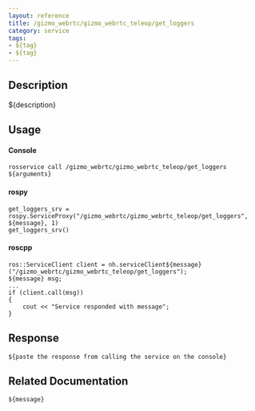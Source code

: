 ```yaml
---
layout: reference
title: /gizmo_webrtc/gizmo_webrtc_teleop/get_loggers
category: service
tags: 
- ${tag} 
- ${tag}
---
```


## Description
${description}

## Usage
#### Console
```
rosservice call /gizmo_webrtc/gizmo_webrtc_teleop/get_loggers ${arguments}
```

#### rospy
```
get_loggers_srv = rospy.ServiceProxy("/gizmo_webrtc/gizmo_webrtc_teleop/get_loggers", ${message}, 1)
get_loggers_srv()
```

#### roscpp
```
ros::ServiceClient client = nh.serviceClient${message}("/gizmo_webrtc/gizmo_webrtc_teleop/get_loggers");
${message} msg;
...
if (client.call(msg))
{
    cout << "Service responded with message";
}
```

## Response
```
${paste the response from calling the service on the console}
```

## Related Documentation
``${message}``  